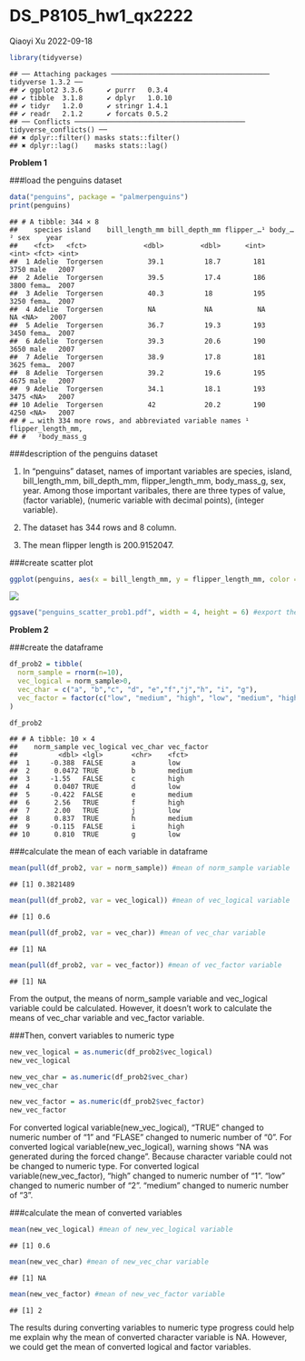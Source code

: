 DS_P8105_hw1_qx2222
================
Qiaoyi Xu
2022-09-18

``` r
library(tidyverse)
```

    ## ── Attaching packages ─────────────────────────────────────── tidyverse 1.3.2 ──
    ## ✔ ggplot2 3.3.6      ✔ purrr   0.3.4 
    ## ✔ tibble  3.1.8      ✔ dplyr   1.0.10
    ## ✔ tidyr   1.2.0      ✔ stringr 1.4.1 
    ## ✔ readr   2.1.2      ✔ forcats 0.5.2 
    ## ── Conflicts ────────────────────────────────────────── tidyverse_conflicts() ──
    ## ✖ dplyr::filter() masks stats::filter()
    ## ✖ dplyr::lag()    masks stats::lag()

**Problem 1**

\###load the penguins dataset

``` r
data("penguins", package = "palmerpenguins")
print(penguins) 
```

    ## # A tibble: 344 × 8
    ##    species island    bill_length_mm bill_depth_mm flipper_…¹ body_…² sex    year
    ##    <fct>   <fct>              <dbl>         <dbl>      <int>   <int> <fct> <int>
    ##  1 Adelie  Torgersen           39.1          18.7        181    3750 male   2007
    ##  2 Adelie  Torgersen           39.5          17.4        186    3800 fema…  2007
    ##  3 Adelie  Torgersen           40.3          18          195    3250 fema…  2007
    ##  4 Adelie  Torgersen           NA            NA           NA      NA <NA>   2007
    ##  5 Adelie  Torgersen           36.7          19.3        193    3450 fema…  2007
    ##  6 Adelie  Torgersen           39.3          20.6        190    3650 male   2007
    ##  7 Adelie  Torgersen           38.9          17.8        181    3625 fema…  2007
    ##  8 Adelie  Torgersen           39.2          19.6        195    4675 male   2007
    ##  9 Adelie  Torgersen           34.1          18.1        193    3475 <NA>   2007
    ## 10 Adelie  Torgersen           42            20.2        190    4250 <NA>   2007
    ## # … with 334 more rows, and abbreviated variable names ¹​flipper_length_mm,
    ## #   ²​body_mass_g

\###description of the penguins dataset

1.  In “penguins” dataset, names of important variables are species,
    island, bill_length_mm, bill_depth_mm, flipper_length_mm,
    body_mass_g, sex, year. Among those important varibales, there are
    three types of value, <fctr>(factor variable), <dbl>(numeric
    variable with decimal points), <int>(integer variable).

2.  The dataset has 344 rows and 8 column.

3.  The mean flipper length is 200.9152047.

\###create scatter plot

``` r
ggplot(penguins, aes(x = bill_length_mm, y = flipper_length_mm, color = species)) + geom_point() #scatter plot
```

![](DS_P8105_hw1_qx2222_files/figure-gfm/unnamed-chunk-3-1.png)<!-- -->

``` r
ggsave("penguins_scatter_prob1.pdf", width = 4, height = 6) #export the scatter plot
```

**Problem 2**

\###create the dataframe

``` r
df_prob2 = tibble(
  norm_sample = rnorm(n=10),
  vec_logical = norm_sample>0,
  vec_char = c("a", "b","c", "d", "e","f","j","h", "i", "g"),
  vec_factor = factor(c("low", "medium", "high", "low", "medium", "high","low", "medium", "high", "low"))
)

df_prob2
```

    ## # A tibble: 10 × 4
    ##    norm_sample vec_logical vec_char vec_factor
    ##          <dbl> <lgl>       <chr>    <fct>     
    ##  1     -0.388  FALSE       a        low       
    ##  2      0.0472 TRUE        b        medium    
    ##  3     -1.55   FALSE       c        high      
    ##  4      0.0407 TRUE        d        low       
    ##  5     -0.422  FALSE       e        medium    
    ##  6      2.56   TRUE        f        high      
    ##  7      2.00   TRUE        j        low       
    ##  8      0.837  TRUE        h        medium    
    ##  9     -0.115  FALSE       i        high      
    ## 10      0.810  TRUE        g        low

\###calculate the mean of each variable in dataframe

``` r
mean(pull(df_prob2, var = norm_sample)) #mean of norm_sample variable
```

    ## [1] 0.3821489

``` r
mean(pull(df_prob2, var = vec_logical)) #mean of vec_logical variable
```

    ## [1] 0.6

``` r
mean(pull(df_prob2, var = vec_char)) #mean of vec_char variable
```

    ## [1] NA

``` r
mean(pull(df_prob2, var = vec_factor)) #mean of vec_factor variable
```

    ## [1] NA

From the output, the means of norm_sample variable and vec_logical
variable could be calculated. However, it doesn’t work to calculate the
means of vec_char variable and vec_factor variable.

\###Then, convert variables to numeric type

``` r
new_vec_logical = as.numeric(df_prob2$vec_logical)
new_vec_logical

new_vec_char = as.numeric(df_prob2$vec_char)
new_vec_char

new_vec_factor = as.numeric(df_prob2$vec_factor)
new_vec_factor
```

For converted logical variable(new_vec_logical), “TRUE” changed to
numeric number of “1” and “FLASE” changed to numeric number of “0”. For
converted logical variable(new_vec_logical), warning shows “NA was
generated during the forced change”. Because character variable could
not be changed to numeric type. For converted logical
variable(new_vec_factor), “high” changed to numeric number of “1”. “low”
changed to numeric number of “2”. “medium” changed to numeric number of
“3”.

\###calculate the mean of converted variables

``` r
mean(new_vec_logical) #mean of new_vec_logical variable
```

    ## [1] 0.6

``` r
mean(new_vec_char) #mean of new_vec_char variable
```

    ## [1] NA

``` r
mean(new_vec_factor) #mean of new_vec_factor variable
```

    ## [1] 2

The results during converting variables to numeric type progress could
help me explain why the mean of converted character variable is NA.
However, we could get the mean of converted logical and factor
variables.
